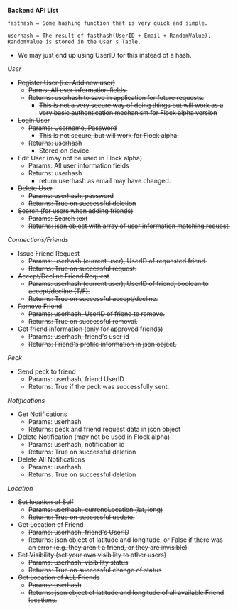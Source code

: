 **Backend API List**

`fasthash = Some hashing function that is very quick and simple.`

`userhash = The result of fasthash(UserID + Email + RandomValue), RandomValue is stored in the User's Table.` 
 - We may just end up using  UserID for this instead of a hash.

*User*

 - ~~Register User (i.e. Add new user)~~
     - ~~Parms: All user information fields.~~
     - ~~Returns: userhash to save in application for future requests.~~
         - ~~This is not a very secure way of doing things but will work as a very basic authentication mechanism for Flock alpha version~~
 - ~~Login User~~
     - ~~Params: Username, Password~~
         - ~~This is not secure, but will work for Flock alpha.~~
     - ~~Returns: userhash~~
         - Stored on device.
 - Edit User (may not be used in Flock alpha)
     - Params: All user information fields
     - Returns: userhash
         - return userhash as email may have changed.
 - ~~Delete User~~
     - ~~Params: userhash, password~~
     - ~~Returns: True on successful deletion~~
 - ~~Search (for users when adding friends)~~
     - ~~Params: Search text~~
     - ~~Returns: json object with array of user information matching request.~~
          
*Connections/Friends*

 - ~~Issue Friend Request~~
     - ~~Params: userhash (current user), UserID of requested friend.~~
     - ~~Returns: True on successful request.~~
 - ~~Accept/Decline Friend Request~~
     - ~~Params: userhash (current user), UserID of friend, boolean to accept/decline (T/F).~~
     - ~~Returns: True on successful accept/decline.~~
 - ~~Remove Friend~~
     - ~~Params: userhash, UserID of friend to remove.~~
     - ~~Returns: True on successful removal.~~
 - ~~Get friend information (only for approved friends)~~
     - ~~Params: userhash, friend's user id~~
     - ~~Returns: Friend's profile information in json object.~~

*Peck*

 - Send peck to friend
     - Params: userhash, friend UserID
     - Returns: True if the peck was successfully sent.

*Notifications*

 - Get Notifications
     - Params: userhash
     - Returns: peck and friend request data in json object
 - Delete Notification (may not be used in Flock alpha)
     - Params: userhash, notification id
     - Returns: True on successful deletion
 - Delete All Notifications
     - Params: userhash
     - Returns: True on successful deletion
     
*Location*
 - ~~Set location of Self~~
     - ~~Params: userhash, currendLocation (lat, long)~~
     - ~~Returns: True on successful update.~~
 - ~~Get Location of Friend~~
     - ~~Params: userhash, friend's UserID~~
     - ~~Returns: json object of latitude and longitude, or False if there was an error (e.g. they aren't a friend, or they are invisible)~~
 - ~~Set Visibility (set your own visibility to other users)~~
     - ~~Params: userhash, visibility status~~
     - ~~Returns: True on successful change of status~~
 - ~~Get Location of ALL Friends~~
     - ~~Params: userhash~~
     - ~~Returns: json object of latitude and longitude of all available Friend locations.~~
     

